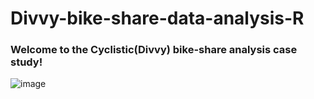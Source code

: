 # Divvy-bike-share-data-analysis-R

### Welcome to the Cyclistic(Divvy) bike-share analysis case study!

![image](https://user-images.githubusercontent.com/87012338/127745994-9c9de6a3-4f00-41a7-9a8c-7fe10c69c137.png)
